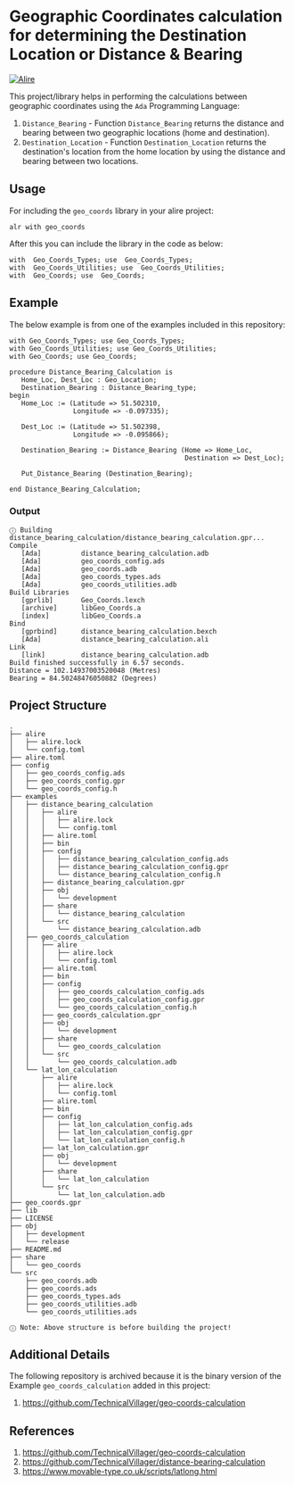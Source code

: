 
# Geographic Coordinates calculation for determining the Destination Location or Distance & Bearing

[![Alire](https://img.shields.io/endpoint?url=https://alire.ada.dev/badges/geo_coords.json)](https://alire.ada.dev/crates/geo_coords.html)

This project/library helps in performing the calculations between geographic coordinates using the `Ada` Programming Language:
1. `Distance_Bearing` - Function `Distance_Bearing` returns the distance and bearing between two geographic locations (home and destination).
2. `Destination_Location` - Function `Destination_Location` returns the destination's location from the home location by using the distance and bearing between two locations.

## Usage
For including the `geo_coords` library in your alire project:
```
alr with geo_coords
```

After this you can include the library in the code as below:
```
with  Geo_Coords_Types; use  Geo_Coords_Types;
with  Geo_Coords_Utilities; use  Geo_Coords_Utilities;
with  Geo_Coords; use  Geo_Coords;
```

## Example

The below example is from one of the examples included in this repository:
```
with Geo_Coords_Types; use Geo_Coords_Types;
with Geo_Coords_Utilities; use Geo_Coords_Utilities;
with Geo_Coords; use Geo_Coords;

procedure Distance_Bearing_Calculation is
   Home_Loc, Dest_Loc : Geo_Location;
   Destination_Bearing : Distance_Bearing_type;
begin
   Home_Loc := (Latitude => 51.502310,
                Longitude => -0.097335);

   Dest_Loc := (Latitude => 51.502398,
                Longitude => -0.095866);

   Destination_Bearing := Distance_Bearing (Home => Home_Loc,
                                            Destination => Dest_Loc);

   Put_Distance_Bearing (Destination_Bearing);

end Distance_Bearing_Calculation;
```

### Output

```
ⓘ Building distance_bearing_calculation/distance_bearing_calculation.gpr...
Compile
   [Ada]          distance_bearing_calculation.adb
   [Ada]          geo_coords_config.ads
   [Ada]          geo_coords.adb
   [Ada]          geo_coords_types.ads
   [Ada]          geo_coords_utilities.adb
Build Libraries
   [gprlib]       Geo_Coords.lexch
   [archive]      libGeo_Coords.a
   [index]        libGeo_Coords.a
Bind
   [gprbind]      distance_bearing_calculation.bexch
   [Ada]          distance_bearing_calculation.ali
Link
   [link]         distance_bearing_calculation.adb
Build finished successfully in 6.57 seconds.
Distance = 102.14937003520048 (Metres)
Bearing = 84.50248476050882 (Degrees)
```

## Project Structure

```
.
├── alire
│   ├── alire.lock
│   └── config.toml
├── alire.toml
├── config
│   ├── geo_coords_config.ads
│   ├── geo_coords_config.gpr
│   └── geo_coords_config.h
├── examples
│   ├── distance_bearing_calculation
│   │   ├── alire
│   │   │   ├── alire.lock
│   │   │   └── config.toml
│   │   ├── alire.toml
│   │   ├── bin
│   │   ├── config
│   │   │   ├── distance_bearing_calculation_config.ads
│   │   │   ├── distance_bearing_calculation_config.gpr
│   │   │   └── distance_bearing_calculation_config.h
│   │   ├── distance_bearing_calculation.gpr
│   │   ├── obj
│   │   │   └── development
│   │   ├── share
│   │   │   └── distance_bearing_calculation
│   │   └── src
│   │       └── distance_bearing_calculation.adb
│   ├── geo_coords_calculation
│   │   ├── alire
│   │   │   ├── alire.lock
│   │   │   └── config.toml
│   │   ├── alire.toml
│   │   ├── bin
│   │   ├── config
│   │   │   ├── geo_coords_calculation_config.ads
│   │   │   ├── geo_coords_calculation_config.gpr
│   │   │   └── geo_coords_calculation_config.h
│   │   ├── geo_coords_calculation.gpr
│   │   ├── obj
│   │   │   └── development
│   │   ├── share
│   │   │   └── geo_coords_calculation
│   │   └── src
│   │       └── geo_coords_calculation.adb
│   └── lat_lon_calculation
│       ├── alire
│       │   ├── alire.lock
│       │   └── config.toml
│       ├── alire.toml
│       ├── bin
│       ├── config
│       │   ├── lat_lon_calculation_config.ads
│       │   ├── lat_lon_calculation_config.gpr
│       │   └── lat_lon_calculation_config.h
│       ├── lat_lon_calculation.gpr
│       ├── obj
│       │   └── development
│       ├── share
│       │   └── lat_lon_calculation
│       └── src
│           └── lat_lon_calculation.adb
├── geo_coords.gpr
├── lib
├── LICENSE
├── obj
│   ├── development
│   └── release
├── README.md
├── share
│   └── geo_coords
└── src
    ├── geo_coords.adb
    ├── geo_coords.ads
    ├── geo_coords_types.ads
    ├── geo_coords_utilities.adb
    └── geo_coords_utilities.ads
```

```
ⓘ Note: Above structure is before building the project!
```

## Additional Details

The following repository is archived because it is the binary version of the Example `geo_coords_calculation` added in this project:
1. https://github.com/TechnicalVillager/geo-coords-calculation

## References
1. https://github.com/TechnicalVillager/geo-coords-calculation
2. https://github.com/TechnicalVillager/distance-bearing-calculation
3. https://www.movable-type.co.uk/scripts/latlong.html
